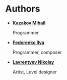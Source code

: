 Authors
=======

* __[Kazakov Mihail](https://github.com/AdvancerMan)__
    
    Programmer

* __[Fedorenko Ilya](https://github.com/FluFFka)__

    Programmer, composer

* __[Lavrentyev Nikolay](https://github.com/Klanick)__

    Artist, Level designer


